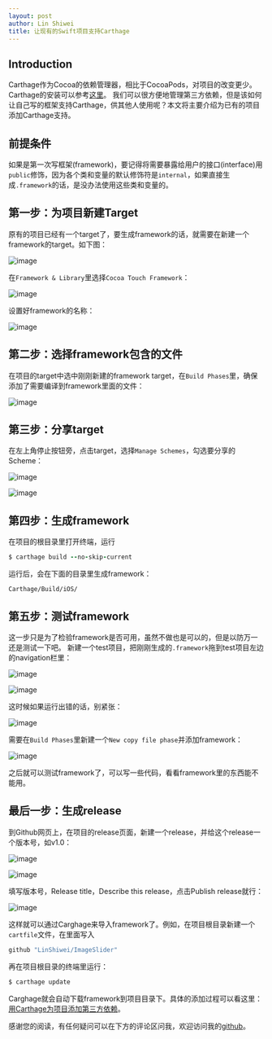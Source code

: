 ```yaml
---
layout: post
author: Lin Shiwei
title: 让现有的Swift项目支持Carthage 
---
```

## Introduction

Carthage作为Cocoa的依赖管理器，相比于CocoaPods，对项目的改变更少。Carthage的安装可以参考[这里](https://github.com/Carthage/Carthage)。
我们可以很方便地管理第三方依赖，但是该如何让自己写的框架支持Carthage，供其他人使用呢？本文将主要介绍为已有的项目添加Carthage支持。

## 前提条件
如果是第一次写框架(framework)，要记得将需要暴露给用户的接口(interface)用`public`修饰，因为各个类和变量的默认修饰符是`internal`，如果直接生成`.framework`的话，是没办法使用这些类和变量的。

## 第一步：为项目新建Target
原有的项目已经有一个target了，要生成framework的话，就需要在新建一个framework的target。如下图：

![image](images/carthageSupport13)

在`Framework & Library`里选择`Cocoa Touch Framework`：

![image](images/carthageSupport12)

设置好framework的名称：

![image](images/carthageSupport11)

## 第二步：选择framework包含的文件
在项目的target中选中刚刚新建的framework target，在`Build Phases`里，确保添加了需要编译到framework里面的文件：

![image](images/carthageSupport10)

## 第三步：分享target
在左上角停止按钮旁，点击target，选择`Manage Schemes`，勾选要分享的Scheme：

![image](images/carthageSupport9)

![image](images/carthageSupport8)

## 第四步：生成framework
在项目的根目录里打开终端，运行

```ruby
$ carthage build --no-skip-current
```
运行后，会在下面的目录里生成framework：

```
Carthage/Build/iOS/
```

## 第五步：测试framework
这一步只是为了检验framework是否可用，虽然不做也是可以的，但是以防万一还是测试一下吧。
新建一个test项目，把刚刚生成的`.framework`拖到test项目左边的navigation栏里：

![image](images/carthageSupport7)

![image](images/carthageSupport6)

这时候如果运行出错的话，别紧张：

![image](images/carthageSupport5)

需要在`Build Phases`里新建一个`New copy file phase`并添加framework：

![image](images/carthageSupport4)

之后就可以测试framework了，可以写一些代码，看看framework里的东西能不能用。

## 最后一步：生成release
到Github网页上，在项目的release页面，新建一个release，并给这个release一个版本号，如v1.0：

![image](images/carthageSupport3)

![image](images/carthageSupport2)

填写版本号，Release title，Describe this release，点击Publish release就行：

![image](images/carthageSupport1)

这样就可以通过Carghage来导入framework了。例如，在项目根目录新建一个`cartfile`文件，在里面写入

```ruby
github "LinShiwei/ImageSlider"
```
再在项目根目录的终端里运行：

```ruby
$ carthage update
```
Carghage就会自动下载framework到项目目录下。具体的添加过程可以看这里：[用Carthage为项目添加第三方依赖]()。

感谢您的阅读，有任何疑问可以在下方的评论区问我，欢迎访问我的[github](https://github.com/LinShiwei)。


